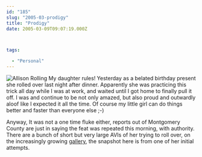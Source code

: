 ```yaml
---
id: "185"
slug: "2005-03-prodigy"
title: "Prodigy"
date: 2005-03-09T09:07:19.000Z



tags:

  - "Personal"
---
```

<div class="sqs-html-content">
  <p><img alt="Allison Rolling" stlye="float:right; margin:1em;" src="http://static.squarespace.com/static/500c727de4b0d820d6a42ad8/515f5893e4b0f7bed43ad1d5/515f59bee4b0f7bed43ae789/1365203390315/alliroll.PNG?format=original"/>
My daughter rules!  Yesterday as a belated birthday present she rolled over last night after dinner.  Apparently she was practicing this trick all day while I was at work, and waited until I got home to finally pull it off.  I was and continue to be not only amazed, but also proud and outwardly aloof like I expected it all the time.  Of course my little girl can do things better and faster than everyone else ;-)</p>
<p>Anyway, It was not a one time fluke either, reports out of Montgomery County are just in saying the feat was repeated this morning, with authority.  There are a bunch of short but very large AVIs of her trying to roll over, on the increasingly growing <a href="http://mcallister.ws/gallery/allison">gallery</a>, the snapshot here is from one of her initial attempts.</p>
</div>
